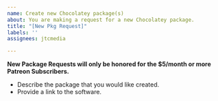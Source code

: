 ```yaml
---
name: Create new Chocolatey package(s)
about: You are making a request for a new Chocolatey package.
title: "[New Pkg Request]"
labels: ''
assignees: jtcmedia

---
```


**New Package Requests will only be honored for the $5/month or more Patreon Subscribers.**

* Describe the package that you would like created.
* Provide a link to the software.
